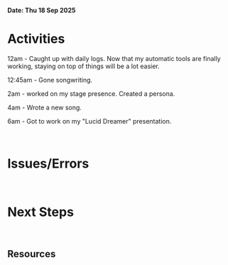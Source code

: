**Date: Thu 18 Sep 2025**<br>

# Activities

12am - Caught up with daily logs. Now that my automatic tools are finally working, staying on top of things will be a lot easier.

12:45am - Gone songwriting.

2am - worked on my stage presence. Created a persona.

4am - Wrote a new song.





6am - Got to work on my "Lucid Dreamer" presentation.

<br>

# Issues/Errors

<br>

# Next Steps

<br>

## Resources

<br>
